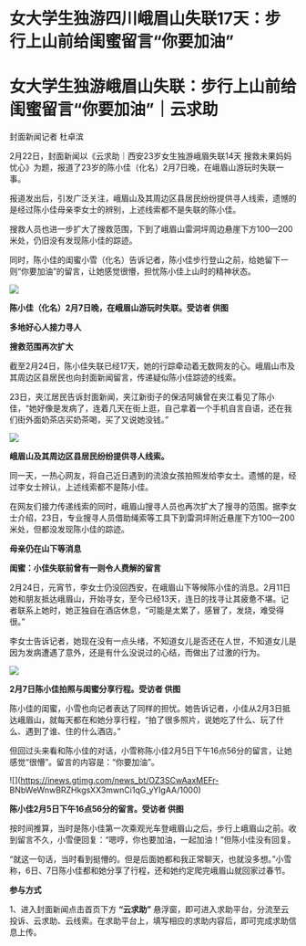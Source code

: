 # 女大学生独游四川峨眉山失联17天：步行上山前给闺蜜留言“你要加油”

# 女大学生独游峨眉山失联：步行上山前给闺蜜留言“你要加油”｜云求助

封面新闻记者 杜卓滨

2月22日，封面新闻以《云求助｜西安23岁女生独游峨眉失联14天 搜救未果妈妈忧心》为题，报道了23岁的陈小佳（化名）2月7日晚，在峨眉山游玩时失联一事。

报道发出后，引发广泛关注，峨眉山及其周边区县居民纷纷提供寻人线索，遗憾的是经过陈小佳母亲李女士的辨别，上述线索都不是失联的陈小佳。

搜救人员也进一步扩大了搜救范围，下到了峨眉山雷洞坪周边悬崖下方100—200米处，仍旧没有发现陈小佳的踪迹。

同时，陈小佳的闺蜜小雪（化名）告诉记者，陈小佳步行登山之前，给她留下一则“你要加油”的留言，让她感觉很懵，担忧陈小佳上山时的精神状态。

![](https://inews.gtimg.com/news_bt/ODcfINHJhf2c3Jc0KUtJvWrSFCp_xp1Y9-aCdnA92xfwQAA/1000)

**陈小佳（化名）2月7日晚，在峨眉山游玩时失联。受访者 供图**

**多地好心人接力寻人**

**搜救范围再次扩大**

截至2月24日，陈小佳失联已经17天，她的行踪牵动着无数网友的心。峨眉山市及其周边区县居民也向封面新闻留言，传递疑似陈小佳踪迹的线索。

23日，夹江居民告诉封面新闻，夹江新街子的保洁阿姨曾在夹江看见了陈小佳，“她好像是发病了，连着几天在街上逛，自己拿着一个手机自言自语，还在我们街外面奶茶店买奶茶喝，买了又说她没钱。”

![](https://inews.gtimg.com/news_bt/Osu8YeeyMTLc9rVifiFP53MmgjjG_IRGlSWyqtS5n6nJ0AA/1000)

**峨眉山及其周边区县居民纷纷提供寻人线索。**

同一天，一热心网友，将自己近日遇到的流浪女孩拍照发给李女士。遗憾的是，经过李女士辨认，上述线索都不是陈小佳。

在网友们接力传递线索的同时，峨眉山搜寻人员也再次扩大了搜寻的范围。据李女士介绍，23日，专业搜寻人员借助绳索等工具下到雷洞坪附近悬崖下方100—200米处，但都没发现陈小佳的踪迹。

**母亲仍在山下等消息**

**闺蜜：小佳失联前曾有一则令人费解的留言**

2月24日，元宵节，李女士仍没回西安，在峨眉山下等候陈小佳的消息。2月11日她和朋友抵达峨眉山，开始寻女，至今已经13天，连日的找寻让其疲惫不堪。记者联系上她时，她正独自在酒店休息，“可能是太累了，感冒了，发烧，难受得很。”

李女士告诉记者，她现在没有一点头绪，不知道女儿是否还在人世，不知道女儿是因为发病遭遇了意外，还是有什么没说过的心结，而做出了过激的行为。

![](https://inews.gtimg.com/news_bt/ONMLar9z5Kp77Y09QKJtmnIr7lUoRKliCQfw2fzbjA3LQAA/1000)

**2月7日陈小佳拍照与闺蜜分享行程。受访者 供图**

陈小佳的闺蜜，小雪也向记者表达了同样的担忧。她告诉记者，小佳从2月3日抵达峨眉山，就每天都在和她分享行程，“拍了很多照片，说她吃了什么、玩了什么、遇到了谁、住的什么酒店。”

但回过头来看和陈小佳的对话，小雪称陈小佳2月5日下午16点56分的留言，让她感觉“很懵”。留言的内容是：“你要加油”。

![](https://inews.gtimg.com/news_bt/OZ3SCwAaxMEFr-
BNbWeWnwBRZHkgsXX3mwnCi1qG_yYIgAA/1000)

**陈小佳2月5日下午16点56分的留言。受访者 供图**

按时间推算，当时是陈小佳第一次乘观光车登峨眉山之后，步行上峨眉山之前。收到留言不久，小雪便回复：“嗯哼，你也要加油，一起加油！”但陈小佳没有回复。

“就这一句话，当时看到挺懵的。但是后面她都和我正常聊天，也就没多想。”小雪称，6日、7日陈小佳都和她分享了行程，还和她约定爬完峨眉山就回家过春节。

**参与方式**

1、进入封面新闻点击首页下方 **“云求助”**
悬浮窗，即可进入求助平台，分流至云投诉、云求助、云线索。在求助平台上，填写相应的求助内容后，即可完成求助信息上传。

